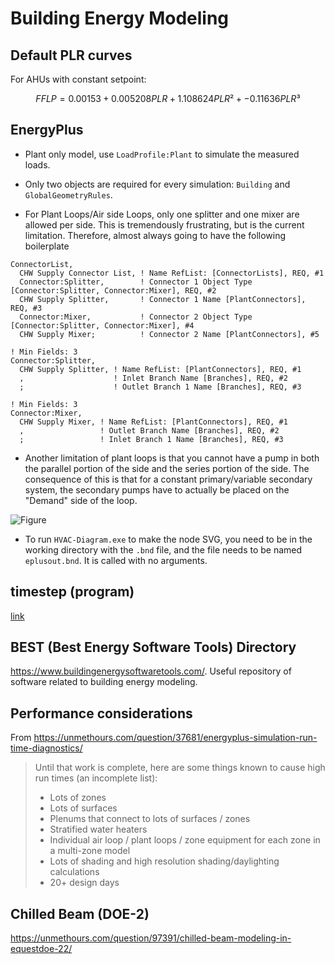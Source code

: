 # Building Energy Modeling

## Default PLR curves

For AHUs with constant setpoint:

$$ FFLP = 0.00153 + 0.005208 PLR + 1.108624 PLR² + -0.11636 PLR³ $$


## EnergyPlus

- Plant only model, use `LoadProfile:Plant` to simulate the measured loads.

- Only two objects are required for every simulation: `Building` and `GlobalGeometryRules`.

- For Plant Loops/Air side Loops, only one splitter and one mixer are allowed per side.
  This is tremendously frustrating, but is the current limitation.
  Therefore, almost always going to have the following boilerplate

```idf
ConnectorList,
  CHW Supply Connector List, ! Name RefList: [ConnectorLists], REQ, #1
  Connector:Splitter,        ! Connector 1 Object Type [Connector:Splitter, Connector:Mixer], REQ, #2
  CHW Supply Splitter,       ! Connector 1 Name [PlantConnectors], REQ, #3
  Connector:Mixer,           ! Connector 2 Object Type [Connector:Splitter, Connector:Mixer], #4
  CHW Supply Mixer;          ! Connector 2 Name [PlantConnectors], #5

! Min Fields: 3
Connector:Splitter,
  CHW Supply Splitter, ! Name RefList: [PlantConnectors], REQ, #1
  ,                    ! Inlet Branch Name [Branches], REQ, #2
  ;                    ! Outlet Branch 1 Name [Branches], REQ, #3

! Min Fields: 3
Connector:Mixer,
  CHW Supply Mixer, ! Name RefList: [PlantConnectors], REQ, #1
  ,                 ! Outlet Branch Name [Branches], REQ, #2
  ;                 ! Inlet Branch 1 Name [Branches], REQ, #3

```

- Another limitation of plant loops is that you cannot have a pump in both the parallel portion of the side and the series portion of the side.
  The consequence of this is that for a constant primary/variable secondary system, the secondary pumps have to actually be placed on the "Demand" side of the loop.

![Figure](img/constant-pri-variable-sec-energyplus.svg)

- To run `HVAC-Diagram.exe` to make the node SVG, you need to be in the working directory with the `.bnd` file, and the file needs to be named `eplusout.bnd`. It is called with no arguments.


## timestep (program)

[link](https://michaelsweeney.github.io/timestep/)

## BEST (Best Energy Software Tools) Directory

<https://www.buildingenergysoftwaretools.com/>. Useful repository of software related to building energy modeling.

## Performance considerations

From <https://unmethours.com/question/37681/energyplus-simulation-run-time-diagnostics/>

> Until that work is complete, here are some things known to cause high run times (an incomplete list):
>
> - Lots of zones
> - Lots of surfaces
> - Plenums that connect to lots of surfaces / zones
> - Stratified water heaters
> - Individual air loop / plant loops / zone equipment for each zone in a multi-zone model
> - Lots of shading and high resolution shading/daylighting calculations
> - 20+ design days

## Chilled Beam (DOE-2)

<https://unmethours.com/question/97391/chilled-beam-modeling-in-equestdoe-22/>
